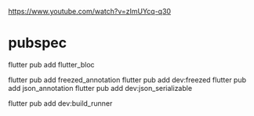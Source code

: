 https://www.youtube.com/watch?v=zImUYcq-q30

# pubspec

flutter pub add flutter_bloc

flutter pub add freezed_annotation
flutter pub add dev:freezed
flutter pub add json_annotation
flutter pub add dev:json_serializable

flutter pub add dev:build_runner

